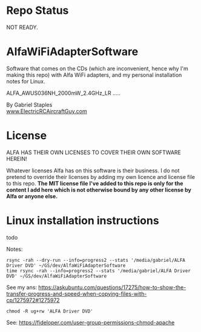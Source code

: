 # Repo Status

NOT READY.

# AlfaWiFiAdapterSoftware
Software that comes on the CDs (which are inconvenient, hence why I'm making this repo) with Alfa WiFi adapters, and my personal installation notes for Linux.

ALFA_AWUS036NH_2000mW_2.4GHz_LR
.....

By Gabriel Staples  
www.ElectricRCAircraftGuy.com  

# License
ALFA HAS THEIR OWN LICENSES TO COVER THEIR OWN SOFTWARE HEREIN!

Whatever licenses Alfa has on this software is their business. I do not pretend to override their licenses by adding my own licence and license file to this repo. **The MIT license file I've added to this repo is only for the content I add here which is not otherwise bound by any other license by Alfa or anyone else.**

# Linux installation instructions

todo


Notes:

    rsync -rah --dry-run --info=progress2 --stats '/media/gabriel/ALFA Driver DVD' ~/GS/dev/AlfaWiFiAdapterSoftware
    time rsync -rah --info=progress2 --stats '/media/gabriel/ALFA Driver DVD' ~/GS/dev/AlfaWiFiAdapterSoftware

See my ans: https://askubuntu.com/questions/17275/how-to-show-the-transfer-progress-and-speed-when-copying-files-with-cp/1275972#1275972

    chmod -R ug+rw 'ALFA Driver DVD'

See: https://fideloper.com/user-group-permissions-chmod-apache